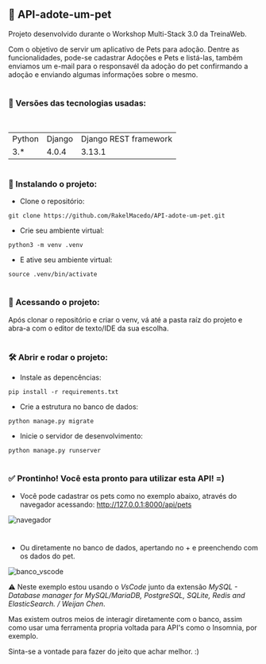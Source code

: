 ## 🐾 API-adote-um-pet

Projeto desenvolvido durante o Workshop Multi-Stack 3.0 da TreinaWeb.  

Com o objetivo de servir um aplicativo de Pets para adoção. Dentre as funcionalidades, pode-se cadastrar Adoções e Pets e listá-las, também enviamos um e-mail para o responsavél da adoção do pet confirmando a adoção e enviando algumas informações sobre o mesmo. 

#

### 📑 Versões das tecnologias usadas:

<table>
  <tr>
    <td>Python</td>
    <td>Django</td>    
    <td>Django REST framework</td>
  </tr>
  <tr>
    <td>3.*</td>
    <td>4.0.4</td>
    <td>3.13.1</td>
  </tr>
</table>

#

### 🔨 Instalando o projeto:

- Clone o repositório:
```
git clone https://github.com/RakelMacedo/API-adote-um-pet.git
```

- Crie seu ambiente virtual:
```
python3 -m venv .venv
```

- E ative seu ambiente virtual:
```
source .venv/bin/activate
```

#

### 📁 Acessando o projeto:

Após clonar o repositório e criar o venv, vá até a pasta raíz do projeto e abra-a com o
editor de texto/IDE da sua escolha.

#

### 🛠️ Abrir e rodar o projeto:

- Instale as depencências:
```
pip install -r requirements.txt
``` 
- Crie a estrutura no banco de dados:
``` 
python manage.py migrate
```  

- Inicie o servidor de desenvolvimento:
```
python manage.py runserver
```

#

### ✅ Prontinho! Você esta pronto para utilizar esta API! =)

- Você pode cadastrar os pets como no exemplo abaixo, através do navegador acessando: http://127.0.0.1:8000/api/pets

![navegador](https://user-images.githubusercontent.com/78339857/175320766-5bba1f05-ded1-4243-a520-2e6a0b286163.jpeg)

#

- Ou diretamente no banco de dados, apertando no + e preenchendo com os dados do pet. 

![banco_vscode](https://user-images.githubusercontent.com/78339857/175322557-9479440a-29d0-48b3-8fe9-efc01a609440.jpeg)

⚠️ Neste exemplo estou usando o *VsCode* junto da extensão *MySQL - Database manager for MySQL/MariaDB, PostgreSQL, SQLite, Redis and ElasticSearch. / Weijan Chen*.

Mas existem outros meios de interagir diretamente com o banco, assim como usar uma ferramenta propria voltada para API's como o Insomnia, por exemplo.

Sinta-se a vontade para fazer do jeito que achar melhor. :)
